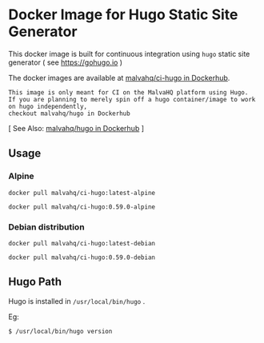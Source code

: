 # Docker Image for Hugo Static Site Generator

This docker image is built for continuous integration using `hugo` static site generator ( see https://gohugo.io )

The docker images are available at [malvahq/ci-hugo in Dockerhub](https://hub.docker.com/r/malvahq/ci-hugo).

```
This image is only meant for CI on the MalvaHQ platform using Hugo.
If you are planning to merely spin off a hugo container/image to work on hugo independently,
checkout malvahq/hugo in Dockerhub
```
[ See Also: [malvahq/hugo in Dockerhub](https://hub.docker.com/r/malvahq/hugo) ]

## Usage

### Alpine

```
docker pull malvahq/ci-hugo:latest-alpine
```

```
docker pull malvahq/ci-hugo:0.59.0-alpine
```

### Debian distribution

```
docker pull malvahq/ci-hugo:latest-debian
```

```
docker pull malvahq/ci-hugo:0.59.0-debian
```

## Hugo Path

Hugo is installed in `/usr/local/bin/hugo` .

Eg:

```
$ /usr/local/bin/hugo version
```

